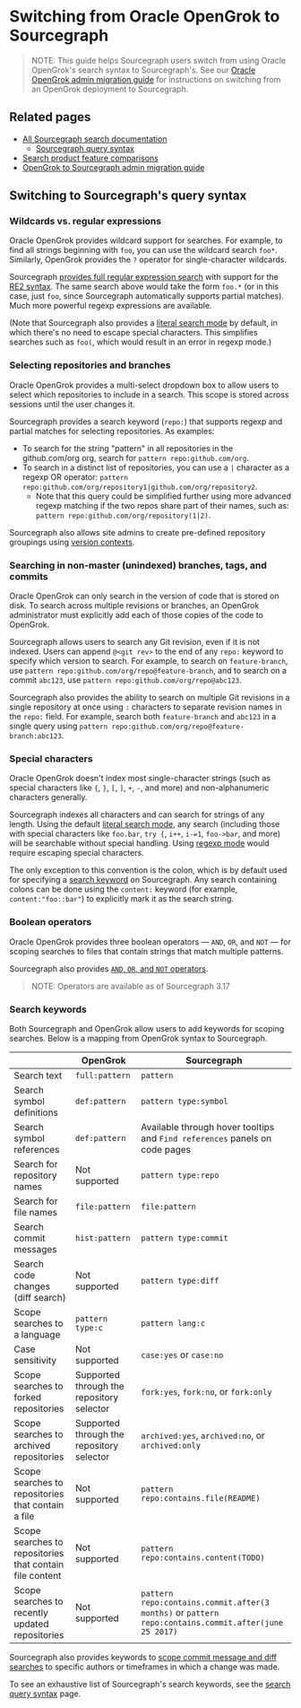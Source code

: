 # Switching from Oracle OpenGrok to Sourcegraph

> NOTE: This guide helps Sourcegraph users switch from using Oracle OpenGrok's search syntax to Sourcegraph's. See our [Oracle OpenGrok admin migration guide](../../../admin/migration/opengrok.md) for instructions on switching from an OpenGrok deployment to Sourcegraph.

## Related pages

- [All Sourcegraph search documentation](../index.md)
  - [Sourcegraph query syntax](../reference/queries.md)
- [Search product feature comparisons](https://about.sourcegraph.com/workflow)
- [OpenGrok to Sourcegraph admin migration guide](../../../admin/migration/opengrok.md)

## Switching to Sourcegraph's query syntax

### Wildcards vs. regular expressions

Oracle OpenGrok provides wildcard support for searches. For example, to find all strings beginning with `foo`, you can use the wildcard search `foo*`. Similarly, OpenGrok provides the `?` operator for single-character wildcards.

Sourcegraph [provides full regular expression search](../reference/queries.md#regexp-search) with support for the [RE2 syntax](https://golang.org/s/re2syntax). The same search above would take the form `foo.*` (or in this case, just `foo`, since Sourcegraph automatically supports partial matches). Much more powerful regexp expressions are available.

(Note that Sourcegraph also provides a [literal search mode](../reference/queries.md#Literal-search-default) by default, in which there's no need to escape special characters. This simplifies searches such as `foo(`, which would result in an error in regexp mode.)

### Selecting repositories and branches

Oracle OpenGrok provides a multi-select dropdown box to allow users to select which repositories to include in a search. This scope is stored across sessions until the user changes it.

Sourcegraph provides a search keyword (`repo:`) that supports regexp and partial matches for selecting repositories. As examples:

- To search for the string "pattern" in all repositories in the github.com/org org, search for `pattern repo:github.com/org`.
- To search in a distinct list of repositories, you can use a `|` character as a regexp OR operator: `pattern repo:github.com/org/repository1|github.com/org/repository2`.
  - Note that this query could be simplified further using more advanced regexp matching if the two repos share part of their names, such as: `pattern repo:github.com/org/repository(1|2)`.

Sourcegraph also allows site admins to create pre-defined repository groupings using [version contexts](../explanations/features.md#version-contexts-experimental).

### Searching in non-master (unindexed) branches, tags, and commits

Oracle OpenGrok can only search in the version of code that is stored on disk. To search across multiple revisions or branches, an OpenGrok administrator must explicitly add each of those copies of the code to OpenGrok.

Sourcegraph allows users to search any Git revision, even if it is not indexed. Users can append `@<git rev>` to the end of any `repo:` keyword to specify which version to search. For example, to search on `feature-branch`, use `pattern repo:github.com/org/repo@feature-branch`, and to search on a commit `abc123`, use `pattern repo:github.com/org/repo@abc123`.

Sourcegraph also provides the ability to search on multiple Git revisions in a single repository at once using `:` characters to separate revision names in the `repo:` field. For example, search both `feature-branch` and `abc123` in a single query using `pattern repo:github.com/org/repo@feature-branch:abc123`.

### Special characters

Oracle OpenGrok doesn't index most single-character strings (such as special characters like `{`, `}`, `[`, `]`, `+`, `-`, and more) and non-alphanumeric characters generally.

Sourcegraph indexes all characters and can search for strings of any length. Using the default [literal search mode](../reference/queries.md#Literal-search-default), any search (including those with special characters like `foo.bar`, `try {`, `i++`, `i-=1`, `foo->bar`, and more) will be searchable without special handling. Using [regexp mode](../reference/queries.md#regexp-search) would require escaping special characters.

The only exception to this convention is the colon, which is by default used for specifying a [search keyword](#search-keywords) on Sourcegraph. Any search containing colons can be done using the `content:` keyword (for example, `content:"foo::bar"`) to explicitly mark it as the search string.

### Boolean operators

Oracle OpenGrok provides three boolean operators — `AND`, `OR`, and `NOT` — for scoping searches to files that contain strings that match multiple patterns.

Sourcegraph also provides [`AND`, `OR`, and `NOT` operators](../reference/queries.md#boolean-operators).

> NOTE: Operators are available as of Sourcegraph 3.17

### Search keywords

Both Sourcegraph and OpenGrok allow users to add keywords for scoping searches. Below is a mapping from OpenGrok syntax to Sourcegraph.

|                                                          | OpenGrok                                  | Sourcegraph                                                                                          |
|----------------------------------------------------------|-------------------------------------------|------------------------------------------------------------------------------------------------------|
| Search text                                              | `full:pattern`                            | `pattern`                                                                                            |
| Search symbol definitions                                | `def:pattern`                             | `pattern type:symbol`                                                                                |
| Search symbol references                                 | `def:pattern`                             | Available through hover tooltips and `Find references` panels on code pages                          |
| Search for repository names                              | Not supported                             | `pattern type:repo`                                                                                  |
| Search for file names                                    | `file:pattern`                            | `file:pattern`                                                                                       |
| Search commit messages                                   | `hist:pattern`                            | `pattern type:commit`                                                                                |
| Search code changes (diff search)                        | Not supported                             | `pattern type:diff`                                                                                  |
| Scope searches to a language                             | `pattern type:c`                          | `pattern lang:c`                                                                                     |
| Case sensitivity                                         | Not supported                             | `case:yes` or `case:no`                                                                              |
| Scope searches to forked repositories                    | Supported through the repository selector | `fork:yes`, `fork:no`, or `fork:only`                                                                |
| Scope searches to archived repositories                  | Supported through the repository selector | `archived:yes`, `archived:no`, or `archived:only`                                                    |
| Scope searches to repositories that contain a file       | Not supported                             | `pattern repo:contains.file(README)`                                                                 |
| Scope searches to repositories that contain file content | Not supported                             | `pattern repo:contains.content(TODO)`                                                                |
| Scope searches to recently updated repositories          | Not supported                             | `pattern repo:contains.commit.after(3 months)` or `pattern repo:contains.commit.after(june 25 2017)` |

Sourcegraph also provides keywords to [scope commit message and diff searches](../reference/queries.md#keywords-diff-and-commit-searches-only) to specific authors or timeframes in which a change was made.

To see an exhaustive list of Sourcegraph's search keywords, see the [search query syntax](../reference/queries.md#keywords-all-searches) page.
